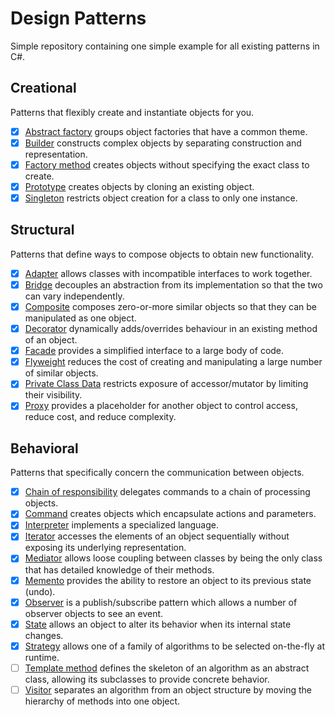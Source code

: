 # Design Patterns

Simple repository containing one simple example for all existing patterns in C#.


## Creational

Patterns that flexibly create and instantiate objects for you.

- [x] [Abstract factory](DesignPatterns/Creational/AbstractFactory.cs) groups object factories that have a common theme.
- [x] [Builder](DesignPatterns/Creational/Builder.cs) constructs complex objects by separating construction and representation.
- [x] [Factory method](DesignPatterns/Creational/FactoryMethod.cs) creates objects without specifying the exact class to create.
- [x] [Prototype](DesignPatterns/Creational/Prototype.cs) creates objects by cloning an existing object.
- [x] [Singleton](DesignPatterns/Creational/Singleton.cs) restricts object creation for a class to only one instance.

## Structural

Patterns that define ways to compose objects to obtain new functionality.
 
- [x] [Adapter](DesignPatterns/Structural/Adapter.cs) allows classes with incompatible interfaces to work together.
- [x] [Bridge](DesignPatterns/Structural/Bridge.cs) decouples an abstraction from its implementation so that the two can vary independently.
- [x] [Composite](DesignPatterns/Structural/Composite.cs) composes zero-or-more similar objects so that they can be manipulated as one object.
- [x] [Decorator](DesignPatterns/Structural/Decorator.cs) dynamically adds/overrides behaviour in an existing method of an object.
- [x] [Facade](DesignPatterns/Structural/Facade.cs) provides a simplified interface to a large body of code.
- [x] [Flyweight](DesignPatterns/Structural/Flyweight.cs) reduces the cost of creating and manipulating a large number of similar objects.
- [x] [Private Class Data](DesignPatterns/Structural/PrivateClassData.cs) restricts exposure of accessor/mutator by limiting their visibility.
- [x] [Proxy](DesignPatterns/Structural/Proxy.cs) provides a placeholder for another object to control access, reduce cost, and reduce complexity.

## Behavioral

Patterns that specifically concern the communication between objects.

- [x]  [Chain of responsibility](DesignPatterns/Behavioral/ChainOfResponsibility.cs) delegates commands to a chain of processing objects.
- [x]  [Command](DesignPatterns/Behavioral/Command.cs) creates objects which encapsulate actions and parameters.
- [x]  [Interpreter](DesignPatterns/Behavioral/Interpreter.cs) implements a specialized language.
- [x]  [Iterator](DesignPatterns/Behavioral/Iterator.cs) accesses the elements of an object sequentially without exposing its underlying representation.
- [x]  [Mediator](DesignPatterns/Behavioral/Mediator.cs) allows loose coupling between classes by being the only class that has detailed knowledge of their methods.
- [x]  [Memento](DesignPatterns/Behavioral/Memento.cs) provides the ability to restore an object to its previous state (undo).
- [x]  [Observer](DesignPatterns/Behavioral/Observer.cs) is a publish/subscribe pattern which allows a number of observer objects to see an event.
- [x]  [State](DesignPatterns/Behavioral/State.cs) allows an object to alter its behavior when its internal state changes.
- [x]  [Strategy](DesignPatterns/Behavioral/Strategy.cs) allows one of a family of algorithms to be selected on-the-fly at runtime.
- [ ]  [Template method](DesignPatterns/Behavioral/TemplateMethod.cs) defines the skeleton of an algorithm as an abstract class, allowing its subclasses to provide concrete behavior.
- [ ]  [Visitor](DesignPatterns/Behavioral/Visitor.cs) separates an algorithm from an object structure by moving the hierarchy of methods into one object.